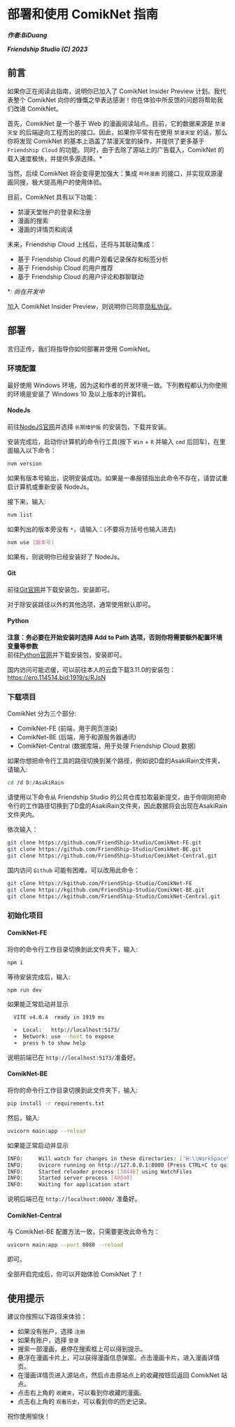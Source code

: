 # 部署和使用 ComikNet 指南

***作者:BiDuang***

***Friendship Studio (C) 2023***

## 前言

如果你正在阅读此指南，说明你已加入了 ComikNet Insider Preview 计划。我代表整个 ComikNet 向你的慷慨之举表达感谢！你在体验中所反馈的问题将帮助我们改进 ComikNet。

首先，ComikNet 是一个基于 Web 的漫画阅读站点。目前，它的数据来源是 `禁漫天堂` 的后端逆向工程而出的接口。因此，如果你平常有在使用 `禁漫天堂` 的话，那么你将发现 ComikNet 的基本上涵盖了禁漫天堂的操作，并提供了更多基于 `Friendship Cloud` 的功能。同时，由于去除了源站上的广告载入，ComikNet 的载入速度极快，并提供多源选择。*

当然，后续 ComikNet 将会变得更加强大：集成 `哔咔漫画` 的接口，并实现双源漫画同搜，极大提高用户的使用体验。

目前，ComikNet 具有以下功能：

- 禁漫天堂账户的登录和注册
- 漫画的搜索
- 漫画的详情页和阅读

未来，Friendship Cloud 上线后，还将与其联动集成：

- 基于 Friendship Cloud 的用户观看记录保存和标签分析
- 基于 Friendship Cloud 的用户推荐
- 基于 Friendship Cloud 的用户评论和群聊联动

**: 尚在开发中* 

加入 ComikNet Insider Preview，则说明你已同意[隐私协议](https://wiki.friendship.org.cn/wiki/FriendshipWiki:Privacy)。

## 部署

言归正传，我们将指导你如何部署并使用 ComikNet。

### 环境配置

最好使用 Windows 环境，因为这和作者的开发环境一致。下列教程都认为你使用的环境是安装了 Windows 10 及以上版本的计算机。 

#### NodeJs

前往[NodeJS官网](https://nodejs.org/zh-cn/download/)并选择 `长期维护版` 的安装包，下载并安装。

安装完成后，启动你计算机的命令行工具(按下 `Win` + `R` 并输入 `cmd` 后回车)，在里面输入以下命令：

```bash
nvm version
```

如果有版本号输出，说明安装成功。如果是一串报错指出此命令不存在，请尝试重启计算机或重新安装 NodeJs。

接下来，输入:

```bash
nvm list
```

如果列出的版本旁没有 `*`，请输入：(不要将方括号也输入进去)

```bash
nvm use [版本号]
```

如果有，则说明你已经安装好了 NodeJs。

#### Git

前往[Git官网](https://git-scm.com/download/)并下载安装包，安装即可。

对于除安装路径以外的其他选项，通常使用默认即可。

#### Python

**注意：务必要在开始安装时选择 Add to Path 选项，否则你将需要额外配置环境变量等参数**  
前往[Python官网](https://www.python.org/downloads/)并下载安装包，安装即可。

国内访问可能迟缓，可以前往本人的云盘下载3.11.0的安装包：<https://ero.114514.bid:1919/s/RJsN>

### 下载项目

ComikNet 分为三个部分:

- ComikNet-FE (前端，用于网页渲染)
- ComikNet-BE (后端，用于和源服务器通讯)
- ComikNet-Central (数据库端，用于处理 Friendship Cloud 数据)

如果你想把命令行工具的路径切换到某个路径，例如说D盘的AsakiRain文件夹，请输入:

```bash
cd /d D:/AsakiRain
```

请使用以下命令从 Friendship Studio 的公共仓库拉取最新提交，由于你刚刚把命令行的工作路径切换到了D盘的AsakiRain文件夹，因此数据将会出现在AsakiRain文件夹内。

依次输入：

```bash
git clone https://github.com/FriendShip-Studio/ComikNet-FE.git
git clone https://github.com/FriendShip-Studio/ComikNet-BE.git
git clone https://github.com/FriendShip-Studio/ComikNet-Central.git
```

国内访问 `Github` 可能有困难，可以改用此命令：

```bash
git clone https://kgithub.com/FriendShip-Studio/ComikNet-FE
git clone https://kgithub.com/FriendShip-Studio/ComikNet-BE.git
git clone https://kgithub.com/FriendShip-Studio/ComikNet-Central.git
```

### 初始化项目

#### ComikNet-FE

将你的命令行工作目录切换到此文件夹下，输入:

```bash
npm i
```

等待安装完成后，输入:

```bash
npm run dev
```

如果能正常启动并显示

```bash
  VITE v4.0.4  ready in 1919 ms

  ➜  Local:   http://localhost:5173/
  ➜  Network: use --host to expose
  ➜  press h to show help
```

说明前端已在 `http://localhost:5173/`准备好。

#### ComikNet-BE

将你的命令行工作目录切换到此文件夹下，输入:

```bash
pip install -r requirements.txt
```

然后，输入:

```bash
uvicorn main:app --reload
```

如果能正常启动并显示

```bash
INFO:     Will watch for changes in these directories: ['H:\\WorkSpace\\ComikNet\\WebView-Backend']
INFO:     Uvicorn running on http://127.0.0.1:8000 (Press CTRL+C to quit)
INFO:     Started reloader process [38448] using WatchFiles
INFO:     Started server process [40040]
INFO:     Waiting for application start
```

说明后端已在 `http://localhost:8000/` 准备好。

#### ComikNet-Central

与 ComikNet-BE 配置方法一致，只需要更改此命令为：

```bash
uvicorn main:app --port 8080 --reload
```

即可。

全部开启完成后，你可以开始体验 ComikNet 了！

## 使用提示

建议你按照以下路径来体验：

- 如果没有账户，选择 `注册`
- 如果有账户，选择 `登录`
- 搜索一部漫画，悬停在搜索框上可以得到提示。
- 悬浮在漫画卡片上，可以获得漫画信息弹窗。点击漫画卡片，进入漫画详情页。
- 在漫画详情页进入源站点，然后点击原站点上的收藏按钮后返回 ComikNet 站点。
- 点击右上角的 `收藏夹`，可以看到你收藏的漫画。
- 点击右上角的 `观看历史`，可以看到你的历史记录。

祝你使用愉快！
